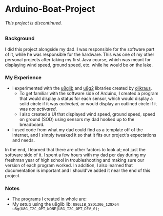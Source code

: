 # Arduino-Boat-Project
###### This project is discontinued.
### Background
I did this project alongside my dad. I was responsible for the software part of it, while he was responsible for the hardware. This was one of my other personal projects after taking my first Java course, which was meant for displaying wind speed, ground speed, etc. while he would be on the lake.

### My Experience
* I experimented with the [u8glib](https://github.com/olikraus/u8glib) and [u8g2](https://github.com/olikraus/u8g2) libraries created by [olikraus](https://github.com/olikraus).
  + To get familiar with the software side of Arduino, I created a program that would display a status for each sensor, which would display a solid circle if it was *activated*, or would  display an outlined circle if it was *not activated*.
  + I also created a UI that displayed wind speed, ground speed, speed on ground (SOD) using sensors my dad hooked up to the breadboard.
* I used code from what my dad could find as a template off of the internet, and I simply tweaked it so that it fits our project's expectations and needs.

In the end, I learned that there are other factors to look at; not just the software side of it. I spent a few hours with my dad per day during my freshman year of high school in troubleshooting and making sure our version of each program worked. In addition, I also learned that documentation is important and I should've added it near the end of this project.

### Notes
* The programs I created in whole are: 
* My setup using the u8glib lib: `U8GLIB_SSD1306_128X64 u8g(U8G_I2C_OPT_NONE|U8G_I2C_OPT_DEV_0);`
